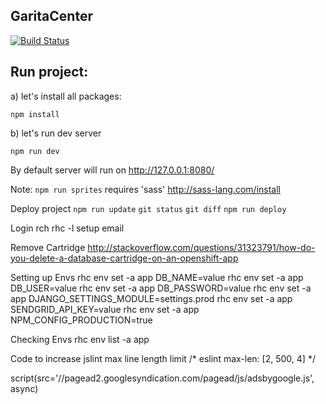 GaritaCenter
----

[![Build Status](https://travis-ci.org/garciadiazjaime/website-garitacenter.svg)](https://travis-ci.org/garciadiazjaime/website-garitacenter)

Run project:
----
a) let's install all packages:

`npm install`

b) let's run dev server

`npm run dev`

By default server will run on http://127.0.0.1:8080/

Note: `npm run sprites` requires 'sass'
http://sass-lang.com/install

Deploy project
`npm run update`
`git status`
`git diff`
`npm run deploy`

Login rch
rhc -l setup email

Remove Cartridge
http://stackoverflow.com/questions/31323791/how-do-you-delete-a-database-cartridge-on-an-openshift-app

Setting up Envs
rhc env set -a app DB_NAME=value
rhc env set -a app DB_USER=value
rhc env set -a app DB_PASSWORD=value
rhc env set -a app DJANGO_SETTINGS_MODULE=settings.prod
rhc env set -a app SENDGRID_API_KEY=value
rhc env set -a app NPM_CONFIG_PRODUCTION=true

Checking Envs
rhc env list -a app

Code to increase jslint max line length limit
/* eslint max-len: [2, 500, 4] */

script(src='//pagead2.googlesyndication.com/pagead/js/adsbygoogle.js', async)
